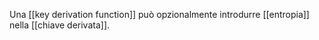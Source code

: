 Una [[key derivation function]] può opzionalmente introdurre [[entropia]] nella [[chiave derivata]].